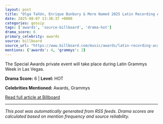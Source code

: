 ```yaml
---
layout: post
title: "Olga Tañón, Enrique Bunbury & More Named 2025 Latin Recording Academy’s Special Awards Honorees"
date: 2025-08-07 13:38:37 +0000
categories: gossip
tags: ['awards', 'source-billboard', 'drama-hot']
drama_score: 6
primary_celebrity: awards
source: billboard
source_url: "https://www.billboard.com/music/awards/latin-recording-academy-2025-special-awards-honorees-1236038013/"
mentions: {'awards': 4, 'grammys': 2}
---
```


The Special Awards private event will take place during Latin Grammys Week in Las Vegas.

**Drama Score:** 6 | **Level:** HOT

**Celebrities Mentioned:** Awards, Grammys

[Read full article at Billboard](https://www.billboard.com/music/awards/latin-recording-academy-2025-special-awards-honorees-1236038013/)

---
*This post was automatically generated from RSS feeds. Drama scores are calculated based on mention frequency and source reliability.*

